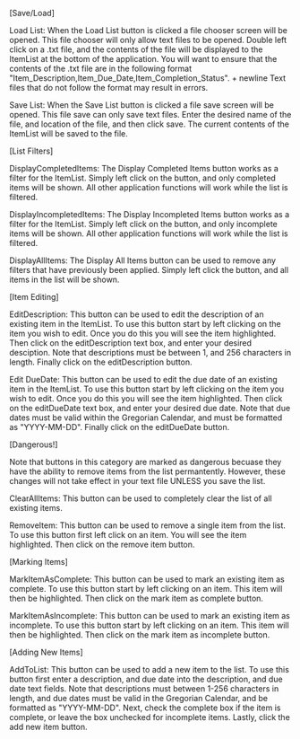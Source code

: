 [Save/Load]

Load List: 
When the Load List button is clicked a file chooser screen will be opened. 
This file chooser will only allow text files to be opened. 
Double left click on a .txt file, and the contents of the file will be displayed to the ItemList at the bottom of the application.
You will want to ensure that the contents of the .txt file are in the following format 
"Item_Description,Item_Due_Date,Item_Completion_Status". + newline
Text files that do not follow the format may result in errors.

Save List:
When the Save List button is clicked a file save screen will be opened.
This file save can only save text files.
Enter the desired name of the file, and location of the file, and then click save.
The current contents of the ItemList will be saved to the file.


[List Filters]

DisplayCompletedItems: 
The Display Completed Items button works as a filter for the ItemList.
Simply left click on the button, and only completed items will be shown.
All other application functions will work while the list is filtered.

DisplayIncompletedItems:
The Display Incompleted Items button works as a filter for the ItemList.
Simply left click on the button, and only incomplete items will be shown.
All other application functions will work while the list is filtered.

DisplayAllItems:
The Display All Items button can be used to remove any filters that have previously been applied.
Simply left click the button, and all items in the list will be shown.

[Item Editing]

EditDescription:
This button can be used to edit the description of an existing item in the ItemList.
To use this button start by left clicking on the item you wish to edit.
Once you do this you will see the item highlighted.
Then click on the editDescription text box, and enter your desired desciption.
Note that descriptions must be between 1, and 256 characters in length.
Finally click on the editDescription button.

Edit DueDate:
This button can be used to edit the due date of an existing item in the ItemList.
To use this button start by left clicking on the item you wish to edit.
Once you do this you will see the item highlighted.
Then click on the editDueDate text box, and enter your desired due date.
Note that due dates must be valid within the Gregorian Calendar, and must be formatted as "YYYY-MM-DD".
Finally click on the editDueDate button.

[Dangerous!]

Note that buttons in this category are marked as dangerous becuase they have the ability to remove items from the list permantently.
However, these changes will not take effect in your text file UNLESS you save the list.

ClearAllItems: 
This button can be used to completely clear the list of all existing items.

RemoveItem:
This button can be used to remove a single item from the list.
To use this button first left click on an item.
You will see the item highlighted.
Then click on the remove item button.

[Marking Items]

MarkItemAsComplete: 
This button can be used to mark an existing item as complete.
To use this button start by left clicking on an item.
This item will then be highlighted.
Then click on the mark item as complete button.

MarkItemAsIncomplete:
This button can be used to mark an existing item as incomplete.
To use this button start by left clicking on an item.
This item will then be highlighted.
Then click on the mark item as incomplete button.

[Adding New Items]

AddToList:
This button can be used to add a new item to the list.
To use this button first enter a description, and due date into the description, and due date text fields.
Note that descriptions must between 1-256 characters in length, and due dates must be valid in the Gregorian Calendar, and be formatted as "YYYY-MM-DD".
Next, check the complete box if the item is complete, or leave the box unchecked for incomplete items.
Lastly, click the add new item button.




